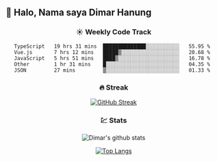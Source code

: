 ## 👋 Halo, Nama saya **Dimar Hanung**

<center>

### :sunny: Weekly Code Track
<!--START_SECTION:waka-->
```text
TypeScript   19 hrs 31 mins  ██████████████░░░░░░░░░░░   55.95 % 
Vue.js       7 hrs 12 mins   █████▒░░░░░░░░░░░░░░░░░░░   20.68 % 
JavaScript   5 hrs 51 mins   ████▒░░░░░░░░░░░░░░░░░░░░   16.78 % 
Other        1 hr 31 mins    █░░░░░░░░░░░░░░░░░░░░░░░░   04.35 % 
JSON         27 mins         ▒░░░░░░░░░░░░░░░░░░░░░░░░   01.33 % 
```
<!--END_SECTION:waka-->

### :fire: Streak

[![GitHub Streak](http://github-readme-streak-stats.herokuapp.com?user=dimar-hanung)](https://git.io/streak-stats)

### :chart: Stats

![Dimar's github stats](https://github-readme-stats.vercel.app/api?username=dimar-hanung&show_icons=true&theme=vue)

[![Top Langs](https://github-readme-stats.vercel.app/api/top-langs/?username=dimar-hanung)](#)

</center>
